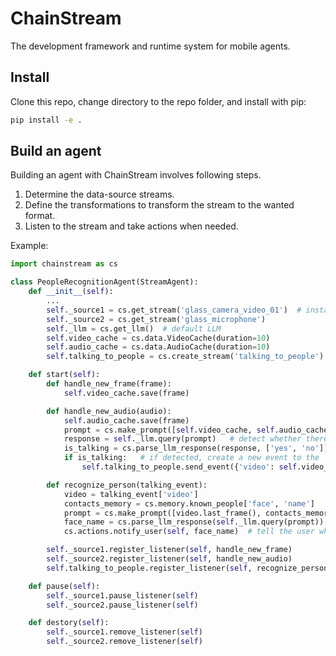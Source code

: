 # ChainStream

The development framework and runtime system for mobile agents.

## Install

Clone this repo, change directory to the repo folder, and install with pip:

```bash
pip install -e .
```

## Build an agent

Building an agent with ChainStream involves following steps.

1. Determine the data-source streams.
2. Define the transformations to transform the stream to the wanted format.
3. Listen to the stream and take actions when needed.

Example:

```python
import chainstream as cs

class PeopleRecognitionAgent(StreamAgent):
    def __init__(self):
        ...
        self._source1 = cs.get_stream('glass_camera_video_01')  # instance of Stream
        self._source2 = cs.get_stream('glass_microphone')
        self._llm = cs.get_llm()  # default LLM
        self.video_cache = cs.data.VideoCache(duration=10)
        self.audio_cache = cs.data.AudioCache(duration=10)
        self.talking_to_people = cs.create_stream('talking_to_people')

    def start(self):
        def handle_new_frame(frame):
            self.video_cache.save(frame)

        def handle_new_audio(audio):
            self.audio_cache.save(frame)
            prompt = cs.make_prompt([self.video_cache, self.audio_cache, 'is there a person talking to the user?'])
            response = self._llm.query(prompt)   # detect whether there is a talking people with LLM
            is_talking = cs.parse_llm_response(response, ['yes', 'no']) == 'yes'
            if is_talking:   # if detected, create a new event to the 'talking_to_people' stream
                self.talking_to_people.send_event({'video': self.video_cache.snapshot(), 'audio': self.audio_cache.snapshot()})

        def recognize_person(talking_event):
            video = talking_event['video']
            contacts_memory = cs.memory.known_people['face', 'name']
            prompt = cs.make_prompt([video.last_frame(), contacts_memory, 'who is the person in the image?'])
            face_name = cs.parse_llm_response(self._llm.query(prompt))
            cs.actions.notify_user(self, face_name)  # tell the user who is talking

        self._source1.register_listener(self, handle_new_frame)
        self._source2.register_listener(self, handle_new_audio)
        self.talking_to_people.register_listener(self, recognize_person)

    def pause(self):
        self._source1.pause_listener(self)
        self._source2.pause_listener(self)

    def destory(self):
        self._source1.remove_listener(self)
        self._source2.remove_listener(self)

```